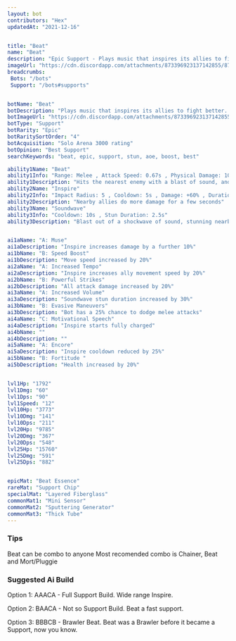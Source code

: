 ```yaml
---
layout: bot
contributors: "Hex"
updatedAt: "2021-12-16"


title: "Beat"
name: "Beat"
description: "Epic Support - Plays music that inspires its allies to fight better. Comes with a built-in karaoke mode."
imageUrl: "https://cdn.discordapp.com/attachments/873396923137142855/873397691709804574/beat.png"
breadcrumbs:
 Bots: "/bots"
 Support: "/bots#supports"


botName: "Beat"
botDescription: "Plays music that inspires its allies to fight better. Comes with a built-in karaoke mode."
botImageUrl: "https://cdn.discordapp.com/attachments/873396923137142855/873397691709804574/beat.png"
botType: "Support"
botRarity: "Epic"
botRaritySortOrder: "4"
botAcquisition: "Solo Arena 3000 rating"
botOpinion: "Best Support"
searchKeywords: "beat, epic, support, stun, aoe, boost, best"

ability1Name: "Beat"
ability1Info: "Range: Melee , Attack Speed: 0.67s , Physical Damage: 100%"
ability1Description: "Hits the nearest enemy with a blast of sound, and its fist"
ability2Name: "Inspire"
ability2Info: "Impact Radius: 5 , Cooldown: 5s , Damage: +60% , Duration: 3.5s"
ability2Description: "Nearby allies do more damage for a few seconds"
ability3Name: "Soundwave"
ability3Info: "Cooldown: 10s , Stun Duration: 2.5s"
ability3Description: "Blast out of a shockwave of sound, stunning nearby enemies"


ai1aName: "A: Muse"
ai1aDescription: "Inspire increases damage by a further 10%"
ai1bName: "B: Speed Boost"
ai1bDescription: "Move speed increased by 20%"
ai2aName: "A: Increased Tempo"
ai2aDescription: "Inspire increases ally movement speed by 20%"
ai2bName: "B: Powerful Strikes"
ai2bDescription: "All attack damage increased by 20%"
ai3aName: "A: Increased Volume"
ai3aDescription: "Soundwave stun duration increased by 30%"
ai3bName: "B: Evasive Maneuvers"
ai3bDescription: "Bot has a 25% chance to dodge melee attacks"
ai4aName: "C: Motivational Speech"
ai4aDescription: "Inspire starts fully charged"
ai4bName: ""
ai4bDescription: ""
ai5aName: "A: Encore"
ai5aDescription: "Inspire cooldown reduced by 25%"
ai5bName: "B: Fortitude "
ai5bDescription: "Health increased by 20%"


lvl1Hp: "1792"
lvl1Dmg: "60"
lvl1Dps: "90"
lvl1Speed: "12"
lvl10Hp: "3773"
lvl10Dmg: "141"
lvl10Dps: "211"
lvl20Hp: "9785"
lvl20Dmg: "367"
lvl20Dps: "548"
lvl25Hp: "15760"
lvl25Dmg: "591"
lvl25Dps: "882"


epicMat: "Beat Essence"
rareMat: "Support Chip"
specialMat: "Layered Fiberglass"
commonMat1: "Mini Sensor"
commonMat2: "Sputtering Generator"
commonMat3: "Thick Tube"
---
```


### Tips
Beat can be combo to anyone
Most recomended combo is Chainer, Beat and Mort/Pluggie

### Suggested Ai Build
Option 1: AAACA - Full Support Build. Wide range Inspire.

Option 2: BAACA - Not so Support Build. Beat a fast support. 

Option 3: BBBCB - Brawler Beat. Beat was a Brawler before it became a Support, now you know.
